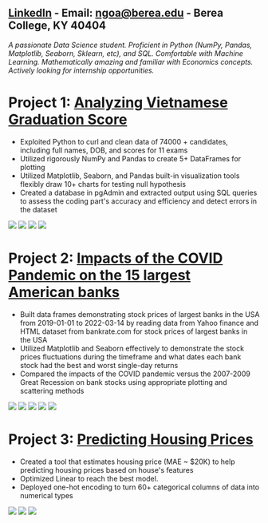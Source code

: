 ## [LinkedIn](linkedin.com/in/ahnngo) - Email: ngoa@berea.edu - Berea College, KY 40404
*A passionate Data Science student. Proficient in Python (NumPy, Pandas, Matplotlib, Seaborn, Sklearn, etc), and SQL. Comfortable with Machine Learning. Mathematically amazing and familiar with Economics concepts. Actively looking for internship opportunities.*

# Project 1: [Analyzing Vietnamese Graduation Score](https://github.com/ahnngo/analyzing_vietnamese_graduation_score_2020)
* Exploited Python to curl and clean data of 74000 + candidates, including full names, DOB, and scores for 11 exams
* Utilized rigorously NumPy and Pandas to create 5+ DataFrames for plotting
* Utilized Matplotlib, Seaborn, and Pandas built-in visualization tools flexibly draw 10+ charts for testing null hypothesis
* Created a database in pgAdmin and extracted output using SQL queries to assess the coding part's accuracy and efficiency and detect errors in the dataset

![](https://github.com/ahnngo/ahnngo_portfolio/blob/main/chart/The%20numbers%20of%20student%20participating%20in%20each%20exam.png)
![](https://github.com/ahnngo/ahnngo_portfolio/blob/main/chart/Percentage%20of%20exam%20combination%20taken%20by%20students.png)
![](https://github.com/ahnngo/ahnngo_portfolio/blob/main/chart/Mandatory%20Meanscore.png)
![](https://github.com/ahnngo/ahnngo_portfolio/blob/main/chart/Most%20Popular%20First%20Name.png)

# Project 2: [Impacts of the COVID Pandemic on the 15 largest American banks](https://github.com/ahnngo/bank-stocks-affected-by-covid)
* Built data frames demonstrating stock prices of largest banks in the USA from 2019-01-01 to 2022-03-14 by reading data from Yahoo finance and HTML dataset from bankrate.com for stock prices of largest banks in the USA
* Utilized Matplotlib and Seaborn effectively to demonstrate the stock prices fluctuations during the timeframe and what dates each bank stock had the best and worst single-day returns
* Compared the impacts of the COVID pandemic versus the 2007-2009 Great Recession on bank stocks using appropriate plotting and scattering methods

![](https://github.com/ahnngo/ahnngo_portfolio/blob/main/chart/Banks%20stock%20return.png)
![](https://github.com/ahnngo/ahnngo_portfolio/blob/main/chart/Stock%20Return%20over%20Time.png)
![](https://github.com/ahnngo/ahnngo_portfolio/blob/main/chart/Stock%20price%20fluctuation.png)
![](https://github.com/ahnngo/ahnngo_portfolio/blob/main/chart/Correlation%20of%20Stock%20Prices%20of%20Each%20Bank.png)
![](https://github.com/ahnngo/ahnngo_portfolio/blob/main/chart/aximum%20and%20Minimum%20Change%20in%20Close%20Price%20of%20Stocks%20by%20Time.png)

# Project 3: [Predicting Housing Prices](https://github.com/ahnngo/house-prices-advanced-regression-techniques)
* Created a tool that estimates housing price (MAE ~ $20K) to help predicting housing prices based on house's features
* Optimized Linear to reach the best model.
* Deployed one-hot encoding to turn 60+ categorical columns of data into numerical types

![](https://github.com/ahnngo/ahnngo_portfolio/blob/main/chart/Null%20Values%20Count.png)
![](https://github.com/ahnngo/ahnngo_portfolio/blob/main/chart/y_test%20vs.%20prediction.png)
![](https://github.com/ahnngo/ahnngo_portfolio/blob/main/chart/Error%20Distribution.png)
